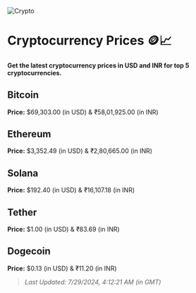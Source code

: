 
![Crypto](https://www.techguide.com.au/wp-content/uploads/2020/11/crypto3.jpeg)

# Cryptocurrency Prices 🪙📈

#### Get the latest cryptocurrency prices in USD and INR for top 5 cryptocurrencies.

## Bitcoin

**Price:** $69,303.00 (in USD) & ₹58,01,925.00 (in INR)

## Ethereum

**Price:** $3,352.49 (in USD) & ₹2,80,665.00 (in INR)

## Solana

**Price:** $192.40 (in USD) & ₹16,107.18 (in INR)

## Tether

**Price:** $1.00 (in USD) & ₹83.69 (in INR)

## Dogecoin

**Price:** $0.13 (in USD) & ₹11.20 (in INR)

> _Last Updated: 7/29/2024, 4:12:21 AM (in GMT)_

